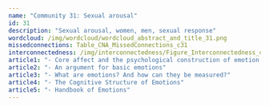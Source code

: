 ```yaml
---
name: "Community 31: Sexual arousal"
id: 31
description: "Sexual arousal, women, men, sexual response"
wordcloud: /img/wordcloud/wordcloud_abstract_and_title_31.png
missedconnections: Table_CNA_MissedConnections_c31
interconnectedness: /img/interconnectedness/Figure_Interconnectedness_c31.png
article1: "- Core affect and the psychological construction of emotion."
article2: "- An argument for basic emotions"
article3: "- What are emotions? And how can they be measured?"
article4: "- The Cognitive Structure of Emotions"
article5: "- Handbook of Emotions"
---
```

